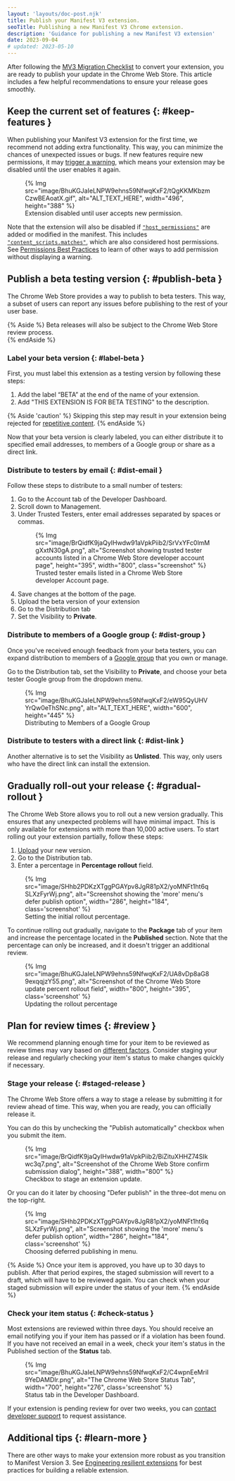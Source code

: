 ```yaml
---
layout: 'layouts/doc-post.njk'
title: Publish your Manifest V3 extension.
seoTitle: Publishing a new Manifest V3 Chrome extension.
description: 'Guidance for publishing a new Manifest V3 extension'
date: 2023-09-04
# updated: 2023-05-10
---
```


After following the [MV3 Migration Checklist][migration-checklist] to convert your extension, you are ready to publish your update in the Chrome Web Store. This article includes a few helpful recommendations to ensure your release goes smoothly.

## Keep the current set of features {: #keep-features }

When publishing your Manifest V3 extension for the first time, we recommend not adding extra functionality. This way, you can minimize the chances of unexpected issues or bugs. If new features require new permissions, it may [trigger a warning][perm-warn], which means your extension may be disabled until the user enables it again.

<figure>
    {% Img src="image/BhuKGJaIeLNPW9ehns59NfwqKxF2/tQgKKMKbzmCzwBEAoatX.gif", alt="ALT_TEXT_HERE", width="496", height="388" %}
    <figcaption>
    Extension disabled until user accepts new permission.
    </figcaption>
</figure>

Note that the extension will also be disabled if [`"host_permissions"`][host-perms] are added or modified in the manifest. This includes [`"content_scripts.matches"`][content-manifest], which are also considered host permissions. See [Permissions Best Practices][perm-warn] to learn of other ways to add permission without displaying a warning.

## Publish a beta testing version {: #publish-beta }

The Chrome Web Store provides a way to publish to beta testers. This way, a subset of users can report any issues before publishing to the rest of your user base. 

{% Aside %}
Beta releases will also be subject to the Chrome Web Store review process.    
{% endAside %}

### Label your beta version {: #label-beta }

First, you must label this extension as a testing version by following these steps:

1. Add the label “BETA” at the end of the name of your extension.
2. Add "THIS EXTENSION IS FOR BETA TESTING" to the description.

{% Aside 'caution' %}
Skipping this step may result in your extension being rejected for [repetitive content][spam-policy]. 
{% endAside %}

Now that your beta version is clearly labeled, you can either distribute it to specified email addresses, to members of a Google group or share as a direct link.

### Distribute to testers by email {: #dist-email }

Follow these steps to distribute to a small number of testers:

1. Go to the Account tab of the Developer Dashboard.
1. Scroll down to Management.
1. Under Trusted Testers, enter email addresses separated by spaces or commas.
    <figure>
        {% Img src="image/BrQidfK9jaQyIHwdw91aVpkPiib2/SrVxYFc0lmMgXxtN30gA.png", alt="Screenshot showing trusted tester accounts listed in a Chrome Web Store developer account page", height="395", width="800", class="screenshot" %}
        <figcaption>
            Trusted tester emails listed in a Chrome Web Store developer Account page.
        </figcaption>
    </figure>
1. Save changes at the bottom of the page.
1. Upload the beta version of your extension
1. Go to the Distribution tab
1. Set the Visibility to **Private**. 

### Distribute to members of a Google group {: #dist-group }

Once you've received enough feedback from your beta testers, you can expand distribution to members of a [Google group][google-group] that you own or manage. 

Go to the Distribution tab, set the Visibility to **Private**, and choose your beta tester Google group from the dropdown menu. 

<figure>
    {% Img src="image/BhuKGJaIeLNPW9ehns59NfwqKxF2/eW95QyUHVYrQw0eThSNc.png", alt="ALT_TEXT_HERE", width="600", height="445" %}
    <figcaption>
        Distributing to Members of a Google Group
    </figcaption>
</figure>

### Distribute to testers with a direct link {: #dist-link }

Another alternative is to set the Visibility as **Unlisted**. This way, only users who have the direct link can install the extension.

## Gradually roll-out your release {: #gradual-rollout }

The Chrome Web Store allows you to roll out a new version gradually. This ensures that any unexpected problems will have minimal impact. This is only available for extensions with more than 10,000 active users. To start rolling out your extension partially, follow these steps:

1. [Upload][cws-upload] your new version.
2. Go to the Distribution tab.
3. Enter a percentage in **Percentage rollout** field.

<figure>
    {% Img src="image/SHhb2PDKzXTggPGAYpv8JgR81pX2/yoMNFt1ht6qSLXzFyrWj.png", alt="Screenshot showing the 'more' menu's defer publish option", width="286", height="184", class='screenshot' %}
    <figcaption>
        Setting the initial rollout percentage.
    </figcaption>
</figure>

To continue rolling out gradually, navigate to the **Package** tab of your item and increase the percentage located in the **Published** section. Note that the percentage can only be increased, and it doesn't trigger an additional review.

<figure>
    {% Img src="image/BhuKGJaIeLNPW9ehns59NfwqKxF2/UA8vDp8aG89exqqjzY55.png", alt="Screenshot of the Chrome Web Store update percent rollout field", width="800", height="395", class='screenshot' %}
    <figcaption>
        Updating the rollout percentage
    </figcaption>
</figure>

## Plan for review times {: #review }

We recommend planning enough time for your item to be reviewed as review times may vary based on [different factors][review-factors]. Consider staging your release and regularly checking your item's status to make changes quickly if necessary.

### Stage your release {: #staged-release }

The Chrome Web Store offers a way to stage a release by submitting it for review ahead of time. This way, when you are ready, you can officially release it. 

You can do this by unchecking the "Publish automatically" checkbox when you submit the item. 

<figure>
    {% Img src="image/BrQidfK9jaQyIHwdw91aVpkPiib2/BiZituXHHZ74SIkwc3q7.png", alt="Screenshot of the Chrome Web Store confirm submission dialog", height="388", width="800" %}
    <figcaption>
        Checkbox to stage an extension update.
    </figcaption>
</figure>

Or you can do it later by choosing "Defer publish" in the three-dot menu on the top-right.

<figure>
    {% Img src="image/SHhb2PDKzXTggPGAYpv8JgR81pX2/yoMNFt1ht6qSLXzFyrWj.png", alt="Screenshot showing the 'more' menu's defer publish option", width="286", height="184", class='screenshot' %}
    <figcaption>
      Choosing deferred publishing in menu.
    </figcaption>
</figure>

{% Aside %}
Once your item is approved, you have up to 30 days to publish. After that period expires, the staged submission will revert to a draft, which will have to be reviewed again. You can check when your staged submission will expire under the status of your item.
{% endAside %}

### Check your item status {: #check-status }

Most extensions are reviewed within three days. You should receive an email notifying you if your item has passed or if a violation has been found. If you have not received an email in a week, check your item's status in the Published section of the **Status** tab.

<figure>
    {% Img src="image/BhuKGJaIeLNPW9ehns59NfwqKxF2/C4wpnEeMriI9YeDAMDIr.png", alt="The Chrome Web Store Status Tab", width="700", height="276", class='screenshot' %}
    <figcaption>
        Status tab in the Developer Dashboard.
    </figcaption>
</figure>

If your extension is pending review for over two weeks, you can [contact developer support][cws-support] to request assistance.

## Additional tips {: #learn-more }

There are other ways to make your extension more robust as you transition to Manifest Version 3. See [Engineering resilient extensions](TBD) for best practices for building a reliable extension.

[content-manifest]: /docs/extensions/manifest/content_scripts
[cws-support]: /docs/webstore/review-process/#support
[cws-upload]: /docs/webstore/upload
[google-group]: https://groups.google.com/my-groups
[host-perms]: /docs/extensions/mv3/declare_permissions/#host-permissions
[migration-checklist]: /docs/extensions/migrating/checklist/
[perm-warn]: /docs/extensions/mv3/permission_warnings/
[review-factors]: /docs/webstore/review-process/#review-time-factors
[spam-policy]: /docs/webstore/troubleshooting/#spam